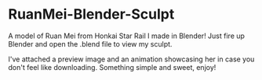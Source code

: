 # RuanMei-Blender-Sculpt
A model of Ruan Mei from Honkai Star Rail I made in Blender!
Just fire up Blender and open the .blend file to view my sculpt.

I've attached a preview image and an animation showcasing her in case you don't feel like downloading.
Something simple and sweet, enjoy!
